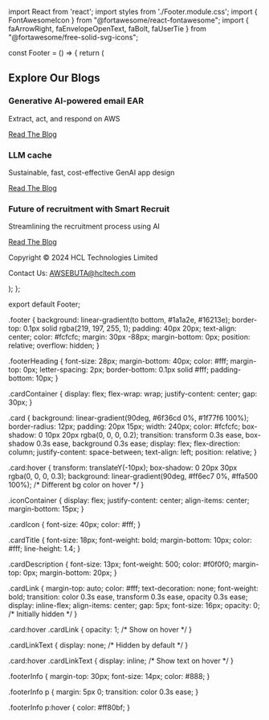 import React from 'react';
import styles from './Footer.module.css';
import { FontAwesomeIcon } from "@fortawesome/react-fontawesome";
import { faArrowRight, faEnvelopeOpenText, faBolt, faUserTie } from "@fortawesome/free-solid-svg-icons";

const Footer = () => {
  return (
    <footer className={styles.footer}>
      <div className={styles.footerHeadingContainer}>
        <h2 className={styles.footerHeading}>Explore Our Blogs</h2>
      </div>
      <div className={styles.cardContainer}>
        <div className={styles.card}>
          <div className={styles.iconContainer}>
            <FontAwesomeIcon icon={faEnvelopeOpenText} className={styles.cardIcon} />
          </div>
          <h3 className={styles.cardTitle}>Generative AI-powered email EAR</h3>
          <p className={styles.cardDescription}>Extract, act, and respond on AWS</p>
          <a href="https://www.hcltech.com/blogs/generative-ai-powered-email-ear-on-aws" target="_blank" rel="noopener noreferrer" className={styles.cardLink}>
            <FontAwesomeIcon icon={faArrowRight} />
            <span className={styles.cardLinkText}>Read The Blog</span>
          </a>
        </div>
        <div className={styles.card}>
          <div className={styles.iconContainer}>
            <FontAwesomeIcon icon={faBolt} className={styles.cardIcon} />
          </div>
          <h3 className={styles.cardTitle}>LLM cache</h3>
          <p className={styles.cardDescription}>Sustainable, fast, cost-effective GenAI app design</p>
          <a href="https://www.hcltech.com/blogs/llm-cache-sustainable-fast-cost-effective-genai-app-design" target="_blank" rel="noopener noreferrer" className={styles.cardLink}>
            <FontAwesomeIcon icon={faArrowRight} />
            <span className={styles.cardLinkText}>Read The Blog</span>
          </a>
        </div>
        <div className={styles.card}>
          <div className={styles.iconContainer}>
            <FontAwesomeIcon icon={faUserTie} className={styles.cardIcon} />
          </div>
          <h3 className={styles.cardTitle}>Future of recruitment with Smart Recruit</h3>
          <p className={styles.cardDescription}>Streamlining the recruitment process using AI</p>
          <a href="https://www.hcltech.com/blogs/unlocking-the-future-of-recruitment-with-smartrecruit" target="_blank" rel="noopener noreferrer" className={styles.cardLink}>
            <FontAwesomeIcon icon={faArrowRight} />
            <span className={styles.cardLinkText}>Read The Blog</span>
          </a>
        </div>
      </div>
      <div className={styles.footerInfo}>
        <p>Copyright © 2024 HCL Technologies Limited</p>
        <p>Contact Us: AWSEBUTA@hcltech.com</p>
      </div>
    </footer>
  );
};

export default Footer;

.footer {
  background: linear-gradient(to bottom, #1a1a2e, #16213e);
  border-top: 0.1px solid rgba(219, 197, 255, 1);
  padding: 40px 20px;
  text-align: center;
  color: #fcfcfc;
  margin: 30px -88px;
  margin-bottom: 0px;
  position: relative;
  overflow: hidden;
}

.footerHeading {
  font-size: 28px;
  margin-bottom: 40px;
  color: #fff;
  margin-top: 0px;
  letter-spacing: 2px;
  border-bottom: 0.1px solid #fff;
  padding-bottom: 10px;
}

.cardContainer {
  display: flex;
  flex-wrap: wrap;
  justify-content: center;
  gap: 30px;
}

.card {
  background: linear-gradient(90deg, #6f36cd 0%, #1f77f6 100%);
  border-radius: 12px;
  padding: 20px 15px;
  width: 240px;
  color: #fcfcfc;
  box-shadow: 0 10px 20px rgba(0, 0, 0, 0.2);
  transition: transform 0.3s ease, box-shadow 0.3s ease, background 0.3s ease;
  display: flex;
  flex-direction: column;
  justify-content: space-between;
  text-align: left;
  position: relative;
}

.card:hover {
  transform: translateY(-10px);
  box-shadow: 0 20px 30px rgba(0, 0, 0, 0.3);
  background: linear-gradient(90deg, #ff6ec7 0%, #ffa500 100%); /* Different bg color on hover */
}

.iconContainer {
  display: flex;
  justify-content: center;
  align-items: center;
  margin-bottom: 15px;
}

.cardIcon {
  font-size: 40px;
  color: #fff;
}

.cardTitle {
  font-size: 18px;
  font-weight: bold;
  margin-bottom: 10px;
  color: #fff;
  line-height: 1.4;
}

.cardDescription {
  font-size: 13px;
  font-weight: 500;
  color: #f0f0f0;
  margin-top: 0px;
  margin-bottom: 20px;
}

.cardLink {
  margin-top: auto;
  color: #fff;
  text-decoration: none;
  font-weight: bold;
  transition: color 0.3s ease, transform 0.3s ease, opacity 0.3s ease;
  display: inline-flex;
  align-items: center;
  gap: 5px;
  font-size: 16px;
  opacity: 0; /* Initially hidden */
}

.card:hover .cardLink {
  opacity: 1; /* Show on hover */
}

.cardLinkText {
  display: none; /* Hidden by default */
}

.card:hover .cardLinkText {
  display: inline; /* Show text on hover */
}

.footerInfo {
  margin-top: 30px;
  font-size: 14px;
  color: #888;
}

.footerInfo p {
  margin: 5px 0;
  transition: color 0.3s ease;
}

.footerInfo p:hover {
  color: #ff80bf;
}
